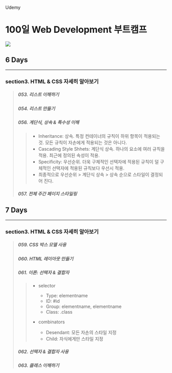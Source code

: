 Udemy

# 100일 Web Development 부트캠프

[<img src="https://img.shields.io/badge/github-%23121011.svg?style=for-the-badge&logo=github&logoColor=white" />](https://github.com/academind/100-days-of-web-development/)

## 6 Days

<hr />

### section3. HTML & CSS 자세히 알아보기

> ##### 053. 리스트 이해하기
>
> ##### 054. 리스트 만들기
>
> ##### 056. 계단식, 상속 & 특수성 이해
>
> > - Inheritance: 상속. 특정 컨테이너의 규칙이 하위 항목이 적용되는 것. 모든 규칙이 자손에게 적용되는 것은 아니다.
> > - Cascading Style Shhets: 계단식 상속. 하나의 요소에 여러 규칙을 적용. 최근에 정의된 속성이 적용.
> > - Specificity: 우선순위. 더욱 구체적인 선택자에 적용된 규칙이 덜 구체적인 선택자에 적용된 규칙보다 우선시 적용.
> > - 최종적으로 우선순위 > 계단식 상속 > 상속 순으로 스타일이 결정되어 진다.
>
> ##### 057. 전체 주간 페이지 스타일링

## 7 Days

<hr />

### section3. HTML & CSS 자세히 알아보기

> ##### 059. CSS 박스 모델 사용
>
> ##### 060. HTML 레이아웃 만들기
>
> ##### 061. 이론: 선택자 & 결합자
>
> > - selector
> >
> >   - Type: elementname
> >   - ID: #id
> >   - Group: elementname, elementname
> >   - Class: .class
> >
> > - combinators
> >   - Desendant: 모든 자손의 스타일 지정
> >   - Child: 자식에게만 스타일 지정
>
> ##### 062. 선택자 & 결합자 사용
>
> ##### 063. 클래스 이해하기
